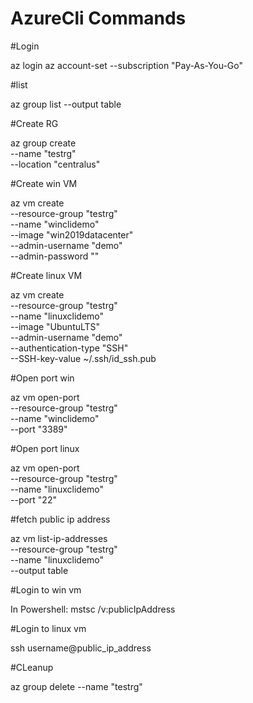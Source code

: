 # AzureCli Commands

#Login

az login
az account-set --subscription "Pay-As-You-Go"

#list

az group list --output table

#Create RG

az group create \
    --name "testrg" \
    --location "centralus"
    
#Create win VM

az vm create \
  --resource-group "testrg" \
  --name "winclidemo" \
  --image "win2019datacenter" \
  --admin-username "demo" \
  --admin-password "" 
  
#Create linux VM

az vm create \
  --resource-group "testrg" \
  --name "linuxclidemo" \
  --image "UbuntuLTS" \
  --admin-username "demo" \
  --authentication-type "SSH" \
  --SSH-key-value ~/.ssh/id_ssh.pub
  
#Open port win

az vm open-port \
  --resource-group "testrg" \
  --name "winclidemo" \
  --port "3389"
  
#Open port linux

az vm open-port \
  --resource-group "testrg" \
  --name "linuxclidemo" \
  --port "22"
  
#fetch public ip address

az vm list-ip-addresses \
  --resource-group "testrg" \
  --name "linuxclidemo" \
  --output table
  
#Login to win vm

In Powershell: mstsc /v:publicIpAddress

#Login to linux vm

ssh username@public_ip_address

#CLeanup

az group delete --name "testrg" 

